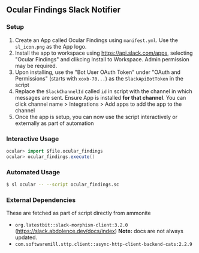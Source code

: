## Ocular Findings Slack Notifier

### Setup

1. Create an App called Ocular Findings using `manifest.yml`. Use the `sl_icon.png` as the App logo.
2. Install the app to workspace using https://api.slack.com/apps, selecting "Ocular Findings" and clikcing Install to Workspace. Admin permission may be required. 
3. Upon installing, use the "Bot User OAuth Token" under "OAuth and Permissions" (starts with `xoxb-70...`) as the `SlackApiBotToken` in the script
4. Replace the `SlackChannelId` called `id` in script with the channel in which messages are sent. Ensure App is installed **for that channel**. You can click channel name > Integrations > Add apps to add the app to the channel
5. Once the app is setup, you can now use the script interactively or externally as part of automation  

### Interactive Usage

```scala
ocular> import $file.ocular_findings
ocular> ocular_findings.execute()
```

### Automated Usage

```bash
$ sl ocular -- --script ocular_findings.sc
```

### External Dependencies
These are fetched as part of script directly from ammonite

 - `org.latestbit::slack-morphism-client:3.2.0` (https://slack.abdolence.dev/docs/index) **Note:** docs are not always updated. 
 - `com.softwaremill.sttp.client::async-http-client-backend-cats:2.2.9`
